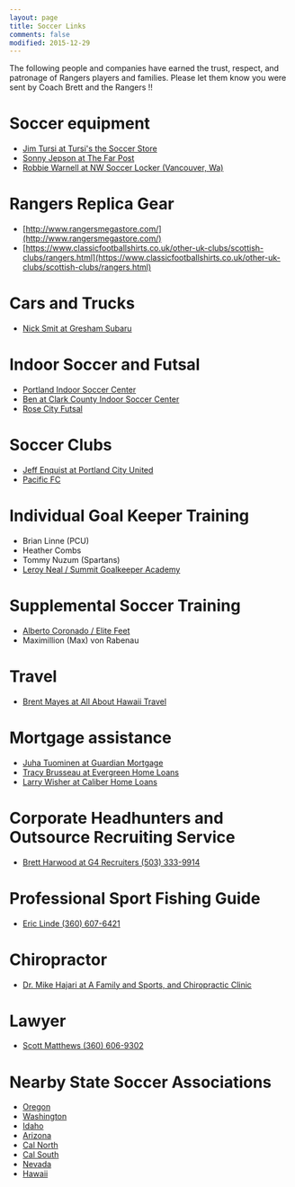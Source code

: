 ```yaml
---
layout: page
title: Soccer Links
comments: false
modified: 2015-12-29
---
```


The following people and companies have earned the trust, respect, and patronage of Rangers players and families. Please let them know you were sent by Coach Brett and the Rangers !!

# Soccer equipment

 - [Jim Tursi at Tursi's the Soccer Store](http://www.tursissoccer.com)
 - [Sonny Jepson at The Far Post](http://www.farpostsoccersupply.com)
 - [Robbie Warnell at NW Soccer Locker (Vancouver, Wa)](http://nwsoccerlocker.com)

# Rangers Replica Gear

 - [http://www.rangersmegastore.com/](http://www.rangersmegastore.com/)
 - [https://www.classicfootballshirts.co.uk/other-uk-clubs/scottish-clubs/rangers.html](https://www.classicfootballshirts.co.uk/other-uk-clubs/scottish-clubs/rangers.html)

# Cars and Trucks

 - [Nick Smit at Gresham Subaru](http://www.bigsubarustore.com)

# Indoor Soccer and Futsal

 - [Portland Indoor Soccer Center](http://pdxindoorsoccer.com)
 - [Ben at Clark County Indoor Soccer Center](http://indoor-sports.com)
 - [Rose City Futsal](http://rosecityfutsal.com)

# Soccer Clubs

 - [Jeff Enquist at Portland City United](http://www.pcusc.org/home.php)
 - [Pacific FC](http://www.pacificfc.org)

# Individual Goal Keeper Training

 - Brian Linne (PCU)
 - Heather Combs
 - Tommy Nuzum (Spartans)
 - [Leroy Neal / Summit Goalkeeper Academy](http://www.summitacademy.com/goalkeeperacademy/)

# Supplemental Soccer Training

 - [Alberto Coronado / Elite Feet](http://www.elitefeetsoccerschool.com/index.html)
 - Maximillion (Max) von Rabenau

# Travel

 - [Brent Mayes at All About Hawaii Travel](http://www.allabouthawaii.com/aat-h.br)

# Mortgage assistance

 - [Juha Tuominen at Guardian Mortgage](http://www.guardianpdx.com/#!juha-tuominen/c11zk)
 - [Tracy Brusseau at Evergreen Home Loans](http://www.zillow.com/profile/TBrusseau/)
 - [Larry Wisher at Caliber Home Loans](https://www.caliberhomeloans.com/loan-consultant/oregon/lakeoswego/lwisher)

# Corporate Headhunters and Outsource Recruiting Service

 - [Brett Harwood at G4 Recruiters (503) 333-9914](http://www.bullhornreach.com/user/242653_brett-harwood)

# Professional Sport Fishing Guide

 - [Eric Linde (360) 607-6421](http://www.lindesportfishing.com)

# Chiropractor

 - [Dr. Mike Hajari at A Family and Sports, and Chiropractic Clinic](http://www.afamilysportschiropractic.com)

# Lawyer

 - [Scott Matthews (360) 606-9302](http://www.scottmatthewslaw.com)

# Nearby State Soccer Associations

 - [Oregon](http://www.oregonyouthsoccer.org/index.html)
 - [Washington](http://www.washingtonyouthsoccer.org)
 - [Idaho](http://www.idahoyouthsoccer.org/default.aspx)
 - [Arizona](http://www.azyouthsoccer.org)
 - [Cal North](http://calnorth.org)
 - [Cal South](http://www.calsouth.com/en/)
 - [Nevada](http://www.nevadayouthsoccer.org)
 - [Hawaii](http://www.hawaiisoccer.com)
